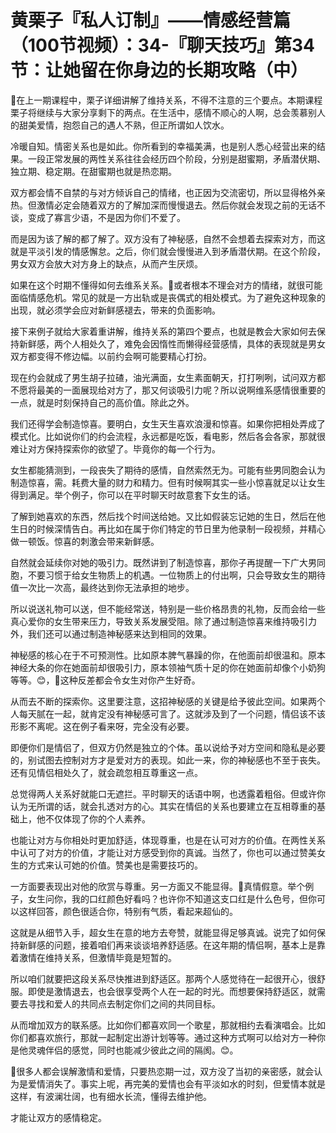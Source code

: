 # 黄栗子『私人订制』——情感经营篇（100节视频）：34-『聊天技巧』第34节：让她留在你身边的长期攻略（中）

🎼在上一期课程中，栗子详细讲解了维持关系，不得不注意的三个要点。本期课程栗子将继续与大家分享剩下的两点。在生活中，感情不顺心的人啊，总会羡慕别人的甜美爱情，抱怨自己的遇人不熟，但正所谓如人饮水。

冷暖自知。情密关系也是如此。你所看到的幸福美满，也是别人悉心经营出来的结果。一段正常发展的两性关系往往会经历四个阶段，分别是甜蜜期，矛盾潜伏期、独立期、稳定期。在甜蜜期也就是热恋期。

双方都会情不自禁的与对方倾诉自己的情绪，也正因为交流密切，所以显得格外亲热。但激情必定会随着双方的了解加深而慢慢退去。然后你就会发现之前的无话不谈，变成了寡言少语，不是因为你们不爱了。

而是因为该了解的都了解了。双方没有了神秘感，自然不会想着去探索对方，而这就是平淡引发的情感懈怠。之后，你们就会慢慢进入到矛盾潜伏期。在这个阶段，男女双方会放大对方身上的缺点，从而产生厌烦。

如果在这个时期不懂得如何去维系关系。🎼或者根本不理会对方的情绪，就很可能面临情感危机。常见的就是一方出轨或是丧偶式的相处模式。为了避免这种现象的出现，就必须学会应对新鲜感褪去，带来的负面影响。

接下来例子就给大家着重讲解，维持关系的第四个要点，也就是教会大家如何去保持新鲜感，两个人相处久了，难免会因惰性而懒得经营感情，具体的表现就是男女双方都变得不修边幅。以前约会啊可能要精心打扮。

现在约会就成了男生胡子拉碴，油光满面，女生素面朝天，打打咧咧，试问双方都不愿将最美的一面展现给对方了，那又何谈吸引力呢？所以说啊维系感情很重要的一点，就是时刻保持自己的高价值。除此之外。

我们还得学会制造惊喜。要明白，女生天生喜欢浪漫和惊喜。如果你把相处弄成了模式化。比如说你们的约会流程，永远都是吃饭，看电影，然后各会各家，那就很难让对方保持探索你的欲望了。毕竟你的每一个行为。

女生都能猜测到，一段丧失了期待的感情，自然索然无为。可能有些男同胞会认为制造惊喜，需。耗费大量的财力和精力。但有时候啊其实一些小惊喜就足以让女生得到满足。举个例子，你可以在平时聊天时故意套下女生的话。

了解到她喜欢的东西，然后找个时间送给她。又比如假装忘记她的生日，然后在他生日的时候深情告白。再比如在属于你们特定的节日里为他录制一段视频，并精心做一顿饭。惊喜的刺激会带来新鲜感。

自然就会延续你对她的吸引力。既然讲到了制造惊喜，那你子再提醒一下广大男同胞，不要习惯于给女生物质上的机遇。一位物质上的付出啊，只会导致女生的期待值一次比一次高，最终达到你无法承担的地步。

所以说送礼物可以送，但不能经常送，特别是一些价格昂贵的礼物，反而会给一些真心爱你的女生带来压力，导致关系发展受阻。除了通过制造惊喜来维持吸引力外，我们还可以通过制造神秘感来达到相同的效果。

神秘感的核心在于不可预测性。比如原本脾气暴躁的你，在他面前却很温和。原本神经大条的你在她面前却很吸引力，原本领袖气质十足的你在她面前却像个小奶狗等等。😊，🎼这种反差都会令女生对你产生好奇。

从而去不断的探索你。这里要注意，这招神秘感的关键是给予彼此空间。如果两个人每天腻在一起，就肯定没有神秘感可言了。这就涉及到了一个问题，情侣该不该形影不离呢。这在例子看来呀，完全没有必要。

即便你们是情侣了，但双方仍然是独立的个体。虽以说给予对方空间和隐私是必要的，别试图去控制对方才是爱对方的表现。如此一来，你的神秘感也不至于丧失。还有见情侣相处久了，就会疏忽相互尊重这一点。

总觉得两人关系好就能口无遮拦。平时聊天的话语中啊，也透露着粗俗。但或许你认为无所谓的话，就会扎透对方的心。其实在情侣的关系也要建立在互相尊重的基础上，他不仅体现了你的个人素养。

也能让对方与你相处时更加舒适，体现尊重，也是在认可对方的价值。在两性关系中认可了对方的价值，才能让对方感受到你的真诚。当然了，你也可以通过赞美女生的方式来认可她的价值。赞美也是需要技巧的。

一方面要表现出对他的欣赏与尊重。另一方面又不能显得。🎼真情假意。举个例子，女生问你，我的口红颜色好看吗？也许你不知道这支口红是什么色号，但你可以这样回答，颜色很适合你，特别有气质，看起来超仙的。

这就是从细节入手，超女生在意的地方去夸赞，就能显得足够真诚。说完了如何保持新鲜感的问题，接着咱们再来谈谈培养舒适感。在这年期的情侣啊，基本上是靠着激情在维持关系，但激情毕竟是短暂的。

所以咱们就要把这段关系尽快推进到舒适区。那两个人感觉待在一起很开心，很舒服。即使是激情退去，也会很享受两个人在一起的时光。而想要保持舒适区，就需要去寻找和爱人的共同点去制定你们之间的共同目标。

从而增加双方的联系感。比如你们都喜欢同一个歌星，那就相约去看演唱会。比如你们都喜欢旅行，那就一起制定出游计划等等。通过这种方式啊可以给对方一种你是他灵魂伴侣的感觉，同时也能减少彼此之间的隔阂。😊。

🎼很多人都会误解激情和爱情，只要热恋期一过，双方没了当初的亲密感，就会认为是爱情消失了。事实上呢，再完美的爱情也会有平淡如水的时刻，但爱情本就是这样，有波澜壮阔，也有细水长流，懂得去维护他。

才能让双方的感情稳定。